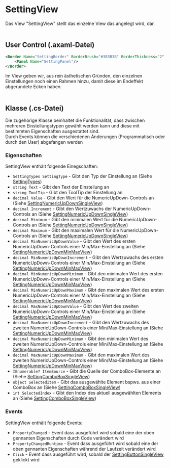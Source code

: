 # SettingView
Das View "SettingView" stellt das einzelne View das angelegt wird, dar. 
<br><br>

## User Control (.axaml-Datei) 
```XML
<Border Name="SettingBorder" BorderBrush="#3B3B3B" BorderThickness="2" CornerRadius="5" Margin="5" VerticalAlignment="Center" HorizontalAlignment="Center">
	<Panel Name="SettingPanel"/>
</Border>
```
Im View geben wir, aus rein ästhetischen Gründen, den einzelnen Einstellungen noch einen Rahmen hinzu, damit diese im Endeffekt abgerundete Ecken haben.
<br><br> 

## Klasse (.cs-Datei) 

Die zugehörige Klasse beinhaltet die Funktionalität, dass zwischen mehreren Einstellungstypen gewählt werden kann und diese mit bestimmten Eigenschaften ausgestattet sind.<br>
Durch Events können die verschiedenen Änderungen (Programmatisch oder durch den User) abgefangen werden

### Eigenschaften

SettingView enthält folgende Einegschaften:

- `SettingTypes SettingType` - Gibt den Typ der Einstellung an (Siehe [SettingTypes](../data/setting-types))
- `string Text` - Gibt den Text der Einstellung an
- `string ToolTip` - Gibt den ToolTip der Einstellung an
- `decimal Value` - Gibt den Wert für die NumericUpDown-Controls an (Siehe [SettingNumericUpDownSingleView](./settings/setting-numericupdown-single-view))
- `decimal Increment` - Gibt den Wertzuwachs der NumericUpDown-Controls an (Siehe [SettingNumericUpDownSingleView](./settings/setting-numericupdown-single-view))
- `decimal Minimum` - Gibt den minimalen Wert für die NumericUpDown-Controls an (Siehe [SettingNumericUpDownSingleView](./settings/setting-numericupdown-single-view))
- `decimal Maximum` - Gibt den maximalen Wert für die NumericUpDown-Controls an (Siehe [SettingNumericUpDownSingleView](./settings/setting-numericupdown-single-view))
- `decimal MinNumericUpDownValue` - Gibt den Wert des ersten NumericUpDown-Controls einer Min/Max-Einstellung an (Siehe [SettingNumericUpDownMinMaxView](./settings/setting-numericupdown-minmax-view))
- `decimal MinNumericUpDownIncrement` - Gibt den Wertzuwachs des ersten NumericUpDown-Controls einer Min/Max-Einstellung an (Siehe [SettingNumericUpDownMinMaxView](./settings/setting-numericupdown-minmax-view))
- `decimal MinNumericUpDownMinimum` - Gibt den minimalen Wert des ersten NumericUpDown-Controls einer Min/Max-Einstellung an (Siehe [SettingNumericUpDownMinMaxView](./settings/setting-numericupdown-minmax-view))
- `decimal MinNumericUpDownMaximum` - Gibt den maximalen Wert des ersten NumericUpDown-Controls einer Min/Max-Einstellung an (Siehe [SettingNumericUpDownMinMaxView](./settings/setting-numericupdown-minmax-view))
- `decimal MaxNumericUpDownValue` - Gibt den Wert des zweiten NumericUpDown-Controls einer Min/Max-Einstellung an (Siehe [SettingNumericUpDownMinMaxView](./settings/setting-numericupdown-minmax-view))
- `decimal MaxNumericUpDownIncrement` - Gibt den Wertzuwachs des zweiten NumericUpDown-Controls einer Min/Max-Einstellung an (Siehe [SettingNumericUpDownMinMaxView](./settings/setting-numericupdown-minmax-view))
- `decimal MaxNumericUpDownMinimum` - Gibt den minimalen Wert des zweiten NumericUpDown-Controls einer Min/Max-Einstellung an (Siehe [SettingNumericUpDownMinMaxView](./settings/setting-numericupdown-minmax-view))
- `decimal MaxNumericUpDownMaximum` - Gibt den maximalen Wert des zweiten NumericUpDown-Controls einer Min/Max-Einstellung an (Siehe [SettingNumericUpDownMinMaxView](./settings/setting-numericupdown-minmax-view))
- `IEnumerable? ItemSource` - Gibt die Quelle der ComboBox-Elemente an (Siehe [SettingComboBoxSingleView](./settings/setting-combobox-single-view))
- `object SelectedItem` - Gibt das ausgewählte Element bspws. aus einer ComboBox an (Siehe [SettingComboBoxSingleView](./settings/setting-combobox-single-view))
- `int SelectedIndex` - Gibt den Index des aktuell ausgewählten Elements an (Siehe [SettingComboBoxSingleView](./settings/setting-combobox-single-view))

### Events

SettingView enthält folgende Events:

- `PropertyChanged` - Event dass ausgeführt wird sobald eine der oben gennanten Eigenschaften durch Code verändert wird
- `PropertyChangedRuntime` - Event dass ausgeführt wird sobald eine der oben gennanten Eigenschaften während der Laufzeit verändert wird
- `Click` - Event dass ausgeführt wird, sobald der [SettingButtonSingleView](./settings/setting-button-single-view) geklickt wird
